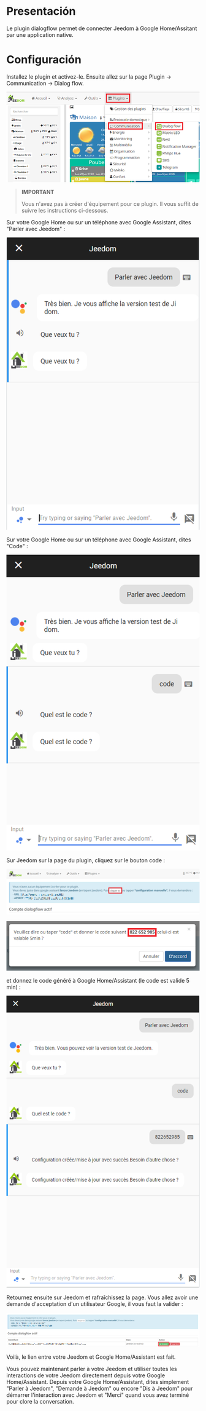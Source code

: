 # Presentación

Le plugin dialogflow permet de connecter Jeedom à Google Home/Assitant par une application native.

# Configuración

Installez le plugin et activez-le. Ensuite allez sur la page Plugin -> Communication -> Dialog flow.

![dialogflow](../images/dialogflow1.png)

> **IMPORTANT**
>
> Vous n'avez pas à créer d'équipement pour ce plugin. Il vous suffit de suivre les instructions ci-dessous.

Sur votre Google Home ou sur un téléphone avec Google Assistant, dites "Parler avec Jeedom" :

![dialogflow](../images/dialogflow2.png)

Sur votre Google Home ou sur un téléphone avec Google Assistant, dites "Code" :

![dialogflow](../images/dialogflow3.png)

Sur Jeedom sur la page du plugin, cliquez sur le bouton code :

![dialogflow](../images/dialogflow4.png)

![dialogflow](../images/dialogflow5.png)

et donnez le code généré à Google Home/Assistant (le code est valide 5 min) :

![dialogflow](../images/dialogflow6.png)

Retournez ensuite sur Jeedom et rafraîchissez la page. Vous allez avoir une demande d'acceptation d'un utilisateur Google, il vous faut la valider :

![dialogflow](../images/dialogflow7.png)

Voilà, le lien entre votre Jeedom et Google Home/Assistant est fait.

Vous pouvez maintenant parler à votre Jeedom et utiliser toutes les interactions de votre Jeedom directement depuis votre Google Home/Assistant.
Depuis votre Google Home/Assistant, dites simplement "Parler à Jeedom", "Demande à Jeedom" ou encore "Dis à Jeedom" pour démarrer l'interaction avec Jeedom et "Merci" quand vous avez terminé pour clore la conversation.
